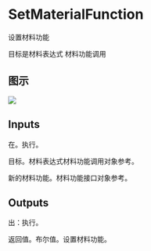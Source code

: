 # SetMaterialFunction

设置材料功能

目标是材料表达式 材料功能调用

## 图示

![]($-20221218-19465091.png)

## Inputs

在。执行。

目标。材料表达式材料功能调用对象参考。

新的材料功能。材料功能接口对象参考。  

## Outputs

出：执行。

返回值。布尔值。设置材料功能。
